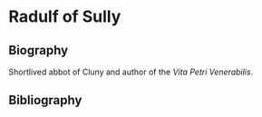 # Radulf of Sully

## Biography

Shortlived abbot of Cluny and author of the _Vita Petri Venerabilis_. 

## Bibliography



